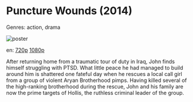# Puncture Wounds (2014)

Genres: action, drama

![poster](http://image.tmdb.org/t/p/w500/fL9gaUB296G1ULYacc3um6Ddn7q.jpg)

en:
  [720p](magnet:?xt=urn:btih:F5BFDEBB4870EF26FF2DCB2D845C8452CBE7C849&tr=udp://glotorrents.pw:6969/announce&tr=udp://tracker.opentrackr.org:1337/announce&tr=udp://torrent.gresille.org:80/announce&tr=udp://tracker.openbittorrent.com:80&tr=udp://tracker.coppersurfer.tk:6969&tr=udp://tracker.leechers-paradise.org:6969&tr=udp://p4p.arenabg.ch:1337&tr=udp://tracker.internetwarriors.net:1337)
  [1080p](magnet:?xt=urn:btih:E97CFF38D80628EDA30B1B2CEC1922865253FF21&tr=udp://glotorrents.pw:6969/announce&tr=udp://tracker.opentrackr.org:1337/announce&tr=udp://torrent.gresille.org:80/announce&tr=udp://tracker.openbittorrent.com:80&tr=udp://tracker.coppersurfer.tk:6969&tr=udp://tracker.leechers-paradise.org:6969&tr=udp://p4p.arenabg.ch:1337&tr=udp://tracker.internetwarriors.net:1337)
  


After returning home from a traumatic tour of duty in Iraq, John finds himself struggling with PTSD. What little peace he had managed to build around him is shattered one fateful day when he rescues a local call girl from a group of violent Aryan Brotherhood pimps. Having killed several of the high-ranking brotherhood during the rescue, John and his family are now the prime targets of Hollis, the ruthless criminal leader of the group.